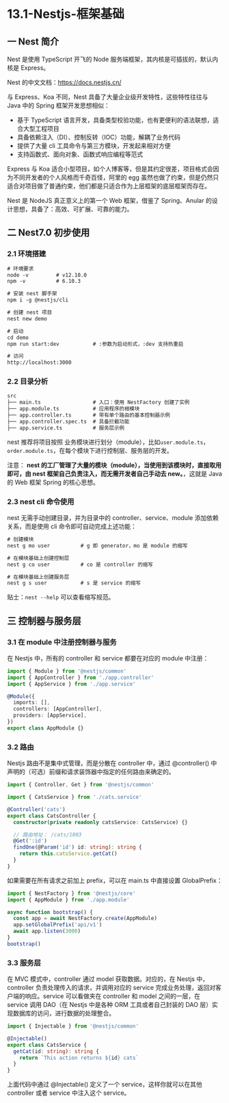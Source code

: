 # 13.1-Nestjs-框架基础

## 一 Nest 简介

Nest 是使用 TypeScript 开飞的 Node 服务端框架，其内核是可插拔的，默认内核是 Express。

Nest 的中文文档：<https://docs.nestjs.cn/>

与 Express、Koa 不同，Nest 具备了大量企业级开发特性，这些特性往往与 Java 中的 Spring 框架开发思想相似：

- 基于 TypeScript 语言开发，具备类型校验功能，也有更便利的语法联想，适合大型工程项目
- 具备依赖注入（DI）、控制反转（IOC）功能，解耦了业务代码
- 提供了大量 cli 工具命令与第三方模块，开发起来相对方便
- 支持函数式、面向对象、函数式响应编程等范式

Express 与 Koa 适合小型项目，如个人博客等，但是其约定很差，项目格式会因为不同开发者的个人风格而千奇百怪，阿里的 egg 虽然也做了约束，但是仍然只适合对项目做了普通约束，他们都是只适合作为上层框架的底层框架而存在。

Nest 是 NodeJS 真正意义上的第一个 Web 框架，借鉴了 Spring、Anular 的设计思想，具备了：高效、可扩展、可靠的能力。

## 二 Nest7.0 初步使用

### 2.1 环境搭建

```txt
# 环境要求
node -v         # v12.10.0
npm -v          # 6.10.3

# 安装 nest 脚手架
npm i -g @nestjs/cli

# 创建 nest 项目
nest new demo

# 启动
cd demo
npm run start:dev           # :参数为启动形式，:dev 支持热重启

# 访问
http://localhost:3000
```

### 2.2 目录分析

```txt
src
├── main.ts                 # 入口：使用 NestFactory 创建了实例
├── app.module.ts           # 应用程序的根模块
├── app.controller.ts       # 带有单个路由的基本控制器示例
├── app.controller.spec.ts  # 具备拦截功能
├── app.service.ts          # 服务层示例
```

nest 推荐将项目按照 业务模块进行划分（module），比如`user.module.ts`，`order.module.ts`，在每个模块下进行控制层、服务层的开发。

注意：
**nest 的工厂管理了大量的模块（module），当使用到该模块时，直接取用即可，由 nest 框架自己负责注入，而无需开发者自己手动去 new。**，这就是 Java 的 Web 框架 Spring 的核心思想。

### 2.3 nest cli 命令使用

nest 无需手动创建目录，并为目录中的 controller、service、module 添加依赖关系，而是使用 cli 命令即可自动完成上述功能：

```txt
# 创建模块
nest g mo user          # g 即 generator，mo 是 module 的缩写

# 在模块基础上创建控制层
nest g co user          # co 是 controller 的缩写

# 在模块基础上创建服务层
nest g s user           # s 是 service 的缩写
```

贴士：`nest --help` 可以查看缩写规范。

## 三 控制器与服务层

### 3.1 在 module 中注册控制器与服务

在 Nestjs 中，所有的 controller 和 service 都要在对应的 module 中注册：

```ts
import { Module } from '@nestjs/common'
import { AppController } from './app.controller'
import { AppService } from './app.service'

@Module({
  imports: [],
  controllers: [AppController],
  providers: [AppService],
})
export class AppModule {}
```

### 3.2 路由

Nestjs 路由不是集中式管理，而是分散在 controller 中，通过 @controller() 中声明的（可选）前缀和请求装饰器中指定的任何路由来确定的。

```ts
import { Controller, Get } from '@nestjs/common'

import { CatsService } from './cats.service'

@Controller('cats')
export class CatsController {
  constructor(private readonly catsService: CatsService) {}

  // 路由地址： /cats/1003
  @Get(':id')
  findOne(@Param('id') id: string): string {
    return this.catsService.getCat()
  }
}
```

如果需要在所有请求之前加上 prefix，可以在 main.ts 中直接设置 GlobalPrefix：

```ts
import { NestFactory } from '@nestjs/core'
import { AppModule } from './app.module'

async function bootstrap() {
  const app = await NestFactory.create(AppModule)
  app.setGlobalPrefix('api/v1')
  await app.listen(3000)
}
bootstrap()
```

### 3.3 服务层

在 MVC 模式中，controller 通过 model 获取数据。对应的，在 Nestjs 中，controller 负责处理传入的请求，并调用对应的 service 完成业务处理，返回对客户端的响应。service 可以看做夹在 controller 和 model 之间的一层，在 service 调用 DAO（在 Nestjs 中是各种 ORM 工具或者自己封装的 DAO 层）实现数据库的访问，进行数据的处理整合。

```ts
import { Injectable } from '@nestjs/common'

@Injectable()
export class CatsService {
  getCat(id: string): string {
    return `This action returns ${id} cats`
  }
}
```

上面代码中通过 @Injectable() 定义了一个 service，这样你就可以在其他 controller 或者 service 中注入这个 service。
